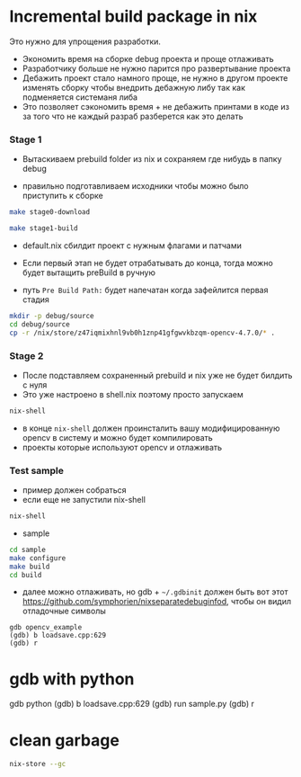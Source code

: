 # Incremental build package in nix

Это нужно для упрощения разработки.

- Экономить время на сборке debug проекта и проще отлаживать
- Разработчику больше не нужно парится про развертывание проекта
- Дебажить проект стало намного проще, не нужно в другом проекте изменять сборку чтобы внедрить дебажную либу так как подменяется системаня либа
- Это позволяет сэкономить время + не дебажить принтами в коде из за того что не каждый разраб разберется как это делать

### Stage 1

- Вытаскиваем prebuild folder из nix и сохраняем где нибудь в папку debug

- правильно подготавливаем исходники чтобы можно было приступить к сборке

```bash
make stage0-download
```

```bash
make stage1-build
```

- default.nix сбилдит проект с нужным флагами и патчами

- Если первый этап не будет отрабатывать до конца, тогда можно будет вытащить preBuild в ручную
- путь `Pre Build Path:` будет напечатан когда зафейлится первая стадия

```bash
mkdir -p debug/source
cd debug/source
cp -r /nix/store/z47iqmixhnl9vb0h1znp41gfgwvkbzqm-opencv-4.7.0/* .
```

### Stage 2

- После подставляем сохраненный prebuild и nix уже не будет билдить с нуля
- Это уже настроено в shell.nix поэтому просто запускаем

```bash
nix-shell
```

- в конце `nix-shell` должен проинсталить вашу модифицированную opencv в систему и можно будет компилировать
- проекты которые используют opencv и отлаживать

### Test sample

- пример должен собраться
- если еще не запустили nix-shell

```bash
nix-shell
```
- sample

```bash
cd sample
make configure
make build
cd build
```
- далее можно отлаживать, но gdb + `~/.gdbinit` должен быть вот этот https://github.com/symphorien/nixseparatedebuginfod, чтобы он видил отладочные символы

```
gdb opencv_example
(gdb) b loadsave.cpp:629
(gdb) r
```

# gdb with python

gdb python
(gdb) b loadsave.cpp:629
(gdb) run sample.py
(gdb) r

# clean garbage

```bash
nix-store --gc
```
